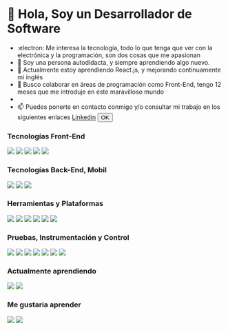 # 👋 Hola, Soy un Desarrollador de Software
- :electron: Me interesa la tecnología, todo lo que tenga que ver con la electrónica y la programación, son dos cosas que me apasionan
- 📖 Soy una persona autodidacta, y siempre aprendiendo algo nuevo.
- 🌱 Actualmente estoy aprendiendo React.js, y mejorando continuamente mi inglés
- 🤝 Busco colaborar en áreas de programación como Front-End, tengo 12 meses que me introduje en este maravilloso mundo
- 
- 📫 Puedes ponerte en contacto conmigo y/o consultar mi trabajo en los siguientes enlaces
<a title="Go To Linkedin" target="_blank" rel="noopener noreferrer" href="https://www.linkedin.com/in/alejandro-garcia-alonso-596788b8/">Linkedin</a>
<button>OK</button>


### Tecnologías Front-End

<img src="https://img.shields.io/badge/-JavaScript-%23F7DF1E?style=for-the-badge&logo=javascript&logoColor=000"/> <img src="https://img.shields.io/badge/CSS3-1572B6?style=for-the-badge&logo=css3&logoColor=white"/> <img src="https://img.shields.io/badge/HTML5-E34F26?style=for-the-badge&logo=html5&logoColor=white"/> <img src="https://img.shields.io/badge/Pug-E3C29B?style=for-the-badge&logo=pug&logoColor=black"/> <img src=	"https://img.shields.io/badge/Sass-CC6699?style=for-the-badge&logo=sass&logoColor=white"/>

### Tecnologías Back-End, Mobil

<img src="https://img.shields.io/badge/C%23-239120?style=for-the-badge&logo=c-sharp&logoColor=white"/> <img src="https://img.shields.io/badge/MySQL-005C84?style=for-the-badge&logo=mysql&logoColor=white"/> <img src="https://img.shields.io/badge/.NET-512BD4?style=for-the-badge&logo=dotnet&logoColor=white"/>

### Herramientas y Plataformas

<img src="https://img.shields.io/badge/Visual_Studio-5C2D91?style=for-the-badge&logo=visual%20studio&logoColor=white"/> <img src="https://img.shields.io/badge/VSCode-0078D4?style=for-the-badge&logo=visual%20studio%20code&logoColor=white"/> <img src="https://img.shields.io/badge/GIT-E44C30?style=for-the-badge&logo=git&logoColor=white"/> <img src="https://img.shields.io/badge/GitHub-100000?style=for-the-badge&logo=github&logoColor=white"/> <img src="https://img.shields.io/badge/Xamarin-3498DB?style=for-the-badge&logo=xamarin&logoColor=white"/> <img src="https://img.shields.io/badge/Windows-0078D6?style=for-the-badge&logo=windows&logoColor=white"/>    

### Pruebas, Instrumentación y Control

<img src="https://img.shields.io/badge/labview-FFE600?style=for-the-badge&logo=labview&logoColor=black"/> <img src="https://img.shields.io/badge/cvi-00979c?style=for-the-badge&logo=cvi&logoColor=white"/> <img src="https://img.shields.io/badge/teststand-00979c?style=for-the-badge&logo=teststand&logoColor=white"/> <img src="https://img.shields.io/badge/tia_portal-3B4254?style=for-the-badge&logo=siemens&logoColor=white"/> <img src="https://img.shields.io/badge/C-00599C?style=for-the-badge&logo=c&logoColor=white"/> <img src="https://img.shields.io/badge/C%23-239120?style=for-the-badge&logo=c-sharp&logoColor=white"/> <img src="https://img.shields.io/badge/arduino-00979C?style=for-the-badge&logo=arduino&logoColor=white"/>

### Actualmente aprendiendo

<img src="https://img.shields.io/badge/React-20232A?style=for-the-badge&logo=react&logoColor=61DAFB"/> <img src="https://img.shields.io/badge/Node.js-339933?style=for-the-badge&logo=nodedotjs&logoColor=white"/> 

### Me gustaria aprender

<img src="https://img.shields.io/badge/next.js-000000?style=for-the-badge&logo=nextdotjs&logoColor=white"/> <img src="https://img.shields.io/badge/Express.js-000000?style=for-the-badge&logo=express&logoColor=white"/> 

